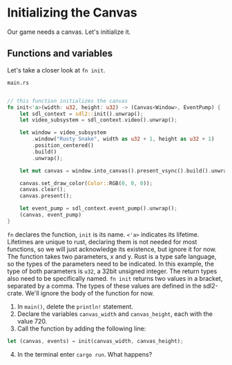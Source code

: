 # Initializing the Canvas

Our game needs a canvas. Let's initialize it.

## Functions and variables


Let's take a closer look at `fn init`.

`main.rs`

```rust

// this function initializes the canvas
fn init<'a>(width: u32, height: u32) -> (Canvas<Window>, EventPump) {
    let sdl_context = sdl2::init().unwrap();
    let video_subsystem = sdl_context.video().unwrap();

    let window = video_subsystem
        .window("Rusty Snake", width as u32 + 1, height as u32 + 1)
        .position_centered()
        .build()
        .unwrap();

    let mut canvas = window.into_canvas().present_vsync().build().unwrap();

    canvas.set_draw_color(Color::RGB(0, 0, 0));
    canvas.clear();
    canvas.present();

    let event_pump = sdl_context.event_pump().unwrap();
    (canvas, event_pump)
}

```
 `fn` declares the function, `init` is its name. `<'a>` indicates its lifetime. Lifetimes are unique to rust, declaring them is not needed for most functions, so we will just acknowledge its existence, but ignore it for now. The function takes two parameters, x and y. Rust is a type safe language, so the types of the parameters need to be indicated. In this example, the type of both parameters is `u32`, a 32bit unsigned integer. The return types also need to be specifically named. `fn init` returns two values in a bracket, separated by a comma. The types of these values are defined in the sdl2-crate. We'll ignore the body of the function for now.

1. In `main()`, delete the `println!` statement.
2. Declare the variables `canvas_width` and `canvas_height`, each with the value 720.
3. Call the function by adding the following line:
```rust
let (canvas, events) = init(canvas_width, canvas_height);
```
4. In the terminal enter `cargo run`. What happens?
